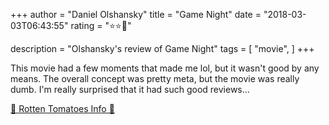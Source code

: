 +++
author = "Daniel Olshansky"
title = "Game Night"
date = "2018-03-03T06:43:55"
rating = "⭐⭐🌟"

description = "Olshansky's review of Game Night"
tags = [
    "movie",
]
+++


This movie had a few moments that made me lol, but it wasn't good by any means. The overall concept was pretty meta, but the movie was really dumb. I'm really surprised that it had such good reviews...

[🍅 Rotten Tomatoes Info 🍅](https://www.rottentomatoes.com//m/game_night_2018)